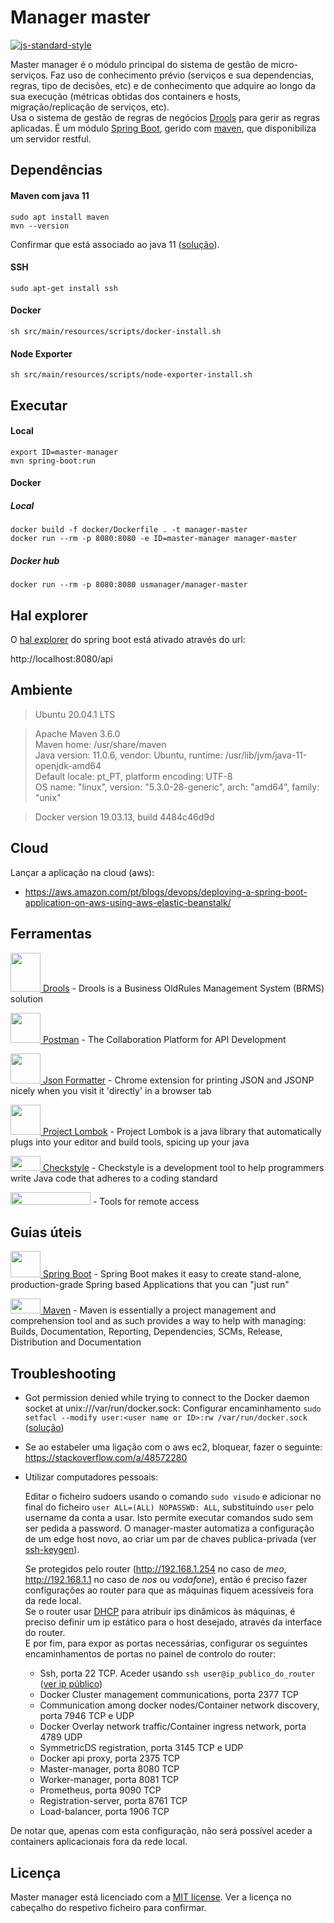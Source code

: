 # Manager master   

[![js-standard-style](https://img.shields.io/badge/code%20style-checkstyle-brightgreen.svg)](https://checkstyle.org/)

Master manager é o módulo principal do sistema de gestão de micro-serviços.
Faz uso de conhecimento prévio (serviços e sua dependencias, regras, tipo de decisões, etc) e de conhecimento que adquire ao longo da sua execução (métricas obtidas dos containers e hosts, migração/replicação de serviços, etc).  
Usa o sistema de gestão de regras de negócios [Drools](https://www.drools.org/) para gerir as regras aplicadas. 
É um módulo [Spring Boot](https://spring.io/projects/spring-boot), gerido com [maven](https://maven.apache.org/), que disponibiliza um servidor restful.

## Dependências

#### Maven com java 11  
```shell script
sudo apt install maven
mvn --version
```
Confirmar que está associado ao java 11 ([solução](https://stackoverflow.com/a/49988988)).
 
#### SSH
```shell script
sudo apt-get install ssh
```

#### Docker
```shell script
sh src/main/resources/scripts/docker-install.sh
```

#### Node Exporter
```shell script
sh src/main/resources/scripts/node-exporter-install.sh
``` 

## Executar

#### Local
```shell script
export ID=master-manager
mvn spring-boot:run
```

#### Docker

##### Local
```shell script
docker build -f docker/Dockerfile . -t manager-master
docker run --rm -p 8080:8080 -e ID=master-manager manager-master
```

##### Docker hub
```shell script
docker run --rm -p 8080:8080 usmanager/manager-master
```

## Hal explorer

O [hal explorer](https://mvnrepository.com/artifact/org.springframework.data/spring-data-rest-hal-explorer) do spring boot está ativado através do url:

http://localhost:8080/api

## Ambiente

> Ubuntu 20.04.1 LTS

> Apache Maven 3.6.0  
  Maven home: /usr/share/maven  
  Java version: 11.0.6, vendor: Ubuntu, runtime: /usr/lib/jvm/java-11-openjdk-amd64  
  Default locale: pt_PT, platform encoding: UTF-8  
  OS name: "linux", version: "5.3.0-28-generic", arch: "amd64", family: "unix"

> Docker version 19.03.13, build 4484c46d9d

## Cloud

Lançar a aplicação na cloud (aws):
- https://aws.amazon.com/pt/blogs/devops/deploying-a-spring-boot-application-on-aws-using-aws-elastic-beanstalk/

## Ferramentas

[<img src="https://i.imgur.com/71OViyN.png" alt="" width="48" height="62"> Drools](https://www.drools.org/) - Drools is a Business OldRules Management System (BRMS) solution

[<img src="https://i.imgur.com/DBrGTaL.png" alt="" width="48" height="48"> Postman](https://www.postman.com/) - The Collaboration Platform for API Development

[<img src="https://i.imgur.com/M7dKRag.png" alt="" width="48" height="48"> Json Formatter](https://chrome.google.com/webstore/detail/json-formatter/bcjindcccaagfpapjjmafapmmgkkhgoa?hl=en) - Chrome extension for printing JSON and JSONP nicely when you visit it 'directly' in a browser tab

[<img src="https://i.imgur.com/JCWN9oL.png" alt="" width="48" height="48"> Project Lombok](https://projectlombok.org/) - Project Lombok is a java library that automatically plugs into your editor and build tools, spicing up your java

[<img src="https://i.imgur.com/6f2iyaR.png" alt="" width="48" height="24"> Checkstyle](https://checkstyle.org/) - Checkstyle is a development tool to help programmers write Java code that adheres to a coding standard

[<img src="https://upload.wikimedia.org/wikipedia/commons/thumb/3/3d/SSH_Communications_Security_logo.svg/1280px-SSH_Communications_Security_logo.svg.png" alt="" alt="" width="128" height="20">](https://www.ssh.com/ssh/command) - Tools for remote access

## Guias úteis
[<img src="https://i.imgur.com/WDbhA08.png" alt="" width="48" height="42"> Spring Boot](https://spring.io/projects/spring-boot) - Spring Boot makes it easy to create stand-alone, production-grade Spring based Applications that you can "just run" 

<!--[<img src="https://i.imgur.com/ei7nKF5.png" alt="" width="48" height="42"> Spring HATEOAS](https://spring.io/projects/spring-hateoas) - Spring HATEOAS provides some APIs to ease creating REST representations that follow the HATEOAS principle when working with Spring and especially Spring MVC-->

[<img src="https://i.imgur.com/qFZtEoa.png" alt="" width="48" height="24"> Maven](http://maven.apache.org/guides/getting-started/) - Maven is essentially a project management and comprehension tool and as such provides a way to help with managing: Builds, Documentation, Reporting, Dependencies, SCMs, Release, Distribution and Documentation

## Troubleshooting

- Got permission denied while trying to connect to the Docker daemon socket at unix:///var/run/docker.sock:
Configurar  encaminhamento `sudo setfacl --modify user:<user name or ID>:rw /var/run/docker.sock` ([solução](https://stackoverflow.com/a/54504083))

- Se ao estabeler uma ligação com o aws ec2, bloquear, fazer o seguinte:
https://stackoverflow.com/a/48572280 

- Utilizar computadores pessoais:  

    Editar o ficheiro sudoers usando o comando `sudo visudo` e adicionar no final do ficheiro `user ALL=(ALL) NOPASSWD: ALL`, 
substituindo `user` pelo username da conta a usar. Isto permite executar comandos sudo sem ser pedida a password.
O manager-master automatiza a configuração de um edge host novo, ao criar um par de chaves publica-privada (ver [ssh-keygen](https://www.ssh.com/ssh/keygen/)).
 
    Se protegidos pelo router (http://192.168.1.254 no caso de *meo*, 
http://192.168.1.1 no caso de *nos* ou *vodafone*), então é preciso fazer configurações ao router para que as máquinas
 fiquem acessíveis fora da rede local.  
Se o router usar [DHCP](https://pt.wikipedia.org/wiki/Dynamic_Host_Configuration_Protocol) para atribuir ips dinâmicos 
às máquinas, é preciso definir um ip estático para o host desejado, através da interface do router.  
E por fim, para expor as portas necessárias, configurar os seguintes encaminhamentos de portas no painel de controlo do router: 
    - Ssh, porta 22 TCP. Aceder usando `ssh user@ip_publico_do_router` ([ver ip público](https://ipinfo.io/ip))
    - Docker Cluster management communications, porta 2377 TCP
    - Communication among docker nodes/Container network discovery, porta 7946 TCP e UDP 
    - Docker Overlay network traffic/Container ingress network, porta 4789 UDP
    - SymmetricDS registration, porta 3145 TCP e UDP
    - Docker api proxy, porta 2375 TCP
    - Master-manager, porta 8080 TCP
    - Worker-manager, porta 8081 TCP
    - Prometheus, porta 9090 TCP
    - Registration-server, porta 8761 TCP
    - Load-balancer, porta 1906 TCP
    
De notar que, apenas com esta configuração, não será possível aceder a containers aplicacionais fora da rede local.

## Licença

Master manager está licenciado com a [MIT license](../LICENSE). Ver a licença no cabeçalho do respetivo ficheiro para confirmar.